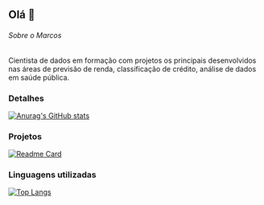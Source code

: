## Olá 👋

###### Sobre o Marcos

Cientista de dados em formação com projetos os principais desenvolvidos nas áreas de previsão de renda, classificação de crédito, análise de dados em saúde pública.

### Detalhes

[![Anurag's GitHub stats](https://github-readme-stats.vercel.app/api?username=MarcosFernandesRocha&show_icons=true&theme=dark)](https://github.com/anuraghazra/github-readme-stats)

### Projetos

[![Readme Card](https://github-readme-stats.vercel.app/api/pin/?username=MarcosFernandesRocha&repo=telemarketing-analysis.github.io&theme=dark)](https://github.com/anuraghazra/github-readme-stats)

### Linguagens utilizadas

[![Top Langs](https://github-readme-stats.vercel.app/api/top-langs/?username=MarcosFernandesRocha&layout=compact)](https://github.com/anuraghazra/github-readme-stats)
